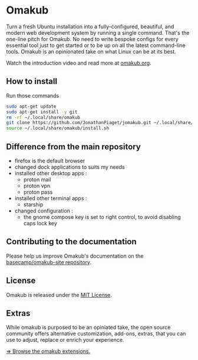 # Omakub

Turn a fresh Ubuntu installation into a fully-configured, beautiful, and modern web development system by running a single command. That's the one-line pitch for Omakub. No need to write bespoke configs for every essential tool just to get started or to be up on all the latest command-line tools. Omakub is an opinionated take on what Linux can be at its best.

Watch the introduction video and read more at [omakub.org](https://omakub.org).

## How to install
Run those commands
```bash
sudo apt-get update
sudo apt-get install -y git
rm -rf ~/.local/share/omakub
git clone https://github.com/JonathanPiaget/jomakub.git ~/.local/share/omakub >/dev/null
source ~/.local/share/omakub/install.sh
```

## Difference from the main repository
- firefox is the default browser
- changed dock applications to suits my needs
- installed other desktop apps :
  - proton mail
  - proton vpn
  - proton pass
- installed other terminal apps :
  - starship
- changed configuration :
  - the gnome compose key is set to right control, to avoid disabling caps lock key

## Contributing to the documentation

Please help us improve Omakub's documentation on the [basecamp/omakub-site repository](https://github.com/basecamp/omakub-site).

## License

Omakub is released under the [MIT License](https://opensource.org/licenses/MIT).

## Extras

While omakub is purposed to be an opiniated take, the open source community offers alternative customization, add-ons, extras, that you can use to adjust, replace or enrich your experience.

[⇒ Browse the omakub extensions.](EXTENSIONS.md)